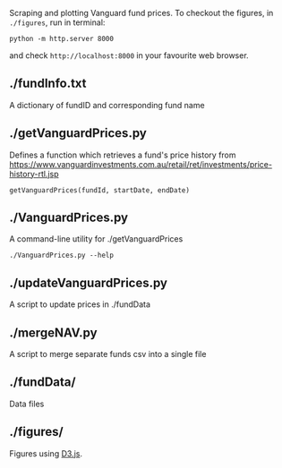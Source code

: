 Scraping and plotting Vanguard fund prices. To checkout the figures,
in `./figures`, run in terminal:

    python -m http.server 8000

and check `http://localhost:8000` in your favourite web browser.

## ./fundInfo.txt
A dictionary of fundID and corresponding fund name

## ./getVanguardPrices.py
Defines a function which retrieves a fund's price history from 
https://www.vanguardinvestments.com.au/retail/ret/investments/price-history-rtl.jsp

    getVanguardPrices(fundId, startDate, endDate)

## ./VanguardPrices.py
A command-line utility for ./getVanguardPrices

    ./VanguardPrices.py --help

## ./updateVanguardPrices.py
A script to update prices in ./fundData

## ./mergeNAV.py
A script to merge separate funds csv into a single file

## ./fundData/
Data files

## ./figures/
Figures using [D3.js](www.d3js.org).



